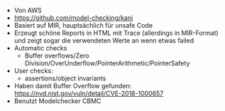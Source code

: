 - Von AWS
- https://github.com/model-checking/kani
- Basiert auf MIR, hauptsächlich für unsafe Code
- Erzeugt schöne Reports in HTML mit Trace (allerdings in MIR-Format) und zeigt sogar die verwendeten Werte an wenn etwas failed
- Automatic checks
	- Buffer overflows/Zero Division/OverUnderflow/PointerArithmetic/PointerSafety
- User checks:
	- assertions/object invariants
- Haben damit Buffer Overflow gefunden: https://nvd.nist.gov/vuln/detail/CVE-2018-1000657
- Benutzt Modelchecker CBMC